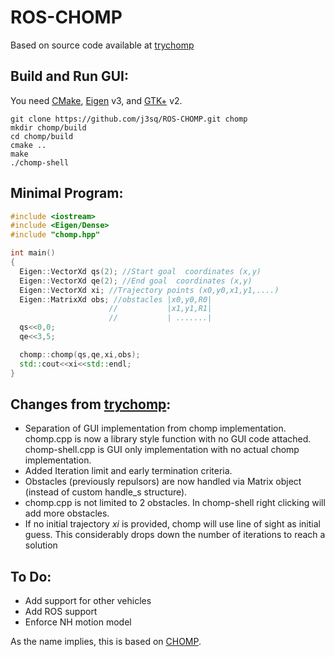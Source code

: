 ROS-CHOMP
=================

Based on source code available at [trychomp][]

Build and Run GUI:
-------
You need [CMake][], [Eigen][] v3, and [GTK+][] v2.

    git clone https://github.com/j3sq/ROS-CHOMP.git chomp
    mkdir chomp/build
    cd chomp/build
    cmake ..
    make
    ./chomp-shell

Minimal Program:
------
```c++
#include <iostream>
#include <Eigen/Dense>
#include "chomp.hpp"

int main()
{
  Eigen::VectorXd qs(2); //Start goal  coordinates (x,y)
  Eigen::VectorXd qe(2); //End goal  coordinates (x,y)
  Eigen::VectorXd xi; //Trajectory points (x0,y0,x1,y1,....)
  Eigen::MatrixXd obs; //obstacles |x0,y0,R0|
                      //           |x1,y1,R1|
                      //           | .......|
  qs<<0,0;
  qe<<3,5;

  chomp::chomp(qs,qe,xi,obs);
  std::cout<<xi<<std::endl;
}
```


Changes from [trychomp][]:
-------------------------
* Separation of GUI implementation from chomp implementation. chomp.cpp is now a library style function with no GUI code attached. chomp-shell.cpp is GUI only implementation with no actual chomp implementation.
* Added Iteration limit and early termination criteria.
* Obstacles (previously repulsors) are now handled via Matrix object (instead of custom handle_s structure).
* chomp.cpp is not limited to 2 obstacles. In chomp-shell right clicking will add more obstacles.
* If no initial trajectory *xi* is provided, chomp will use line of sight as initial guess. This considerably drops down the number of iterations to reach a solution

To Do:
------
* Add support for other vehicles
* Add ROS support
* Enforce NH motion model

As the name implies, this is based on [CHOMP][].

[CMake]: http://cmake.org/
[Eigen]: http://eigen.tuxfamily.org/
[GTK+]: http://www.gtk.org/
[CHOMP]: http://www.nathanratliff.com/research/chomp
[trychomp]: https://github.com/poftwaresatent/trychomp
